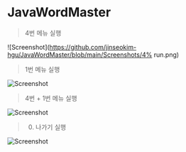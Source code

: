 # JavaWordMaster
> 4번 메뉴 실행

![Screenshot](https://github.com/jinseokim-hgu/JavaWordMaster/blob/main/Screenshots/4% run.png)

> 1번 메뉴 실행

![Screenshot](https://github.com/jinseokim-hgu/JavaWordMaster/blob/main/Screenshots/1operation.png)

> 4번 + 1번 메뉴 실행

![Screenshot](https://github.com/jinseokim-hgu/JavaWordMaster/blob/main/Screenshots/4+1operation.png)

> 0. 나가기 실행

![Screenshot](https://github.com/jinseokim-hgu/JavaWordMaster/blob/main/Screenshots/0operation.png)
